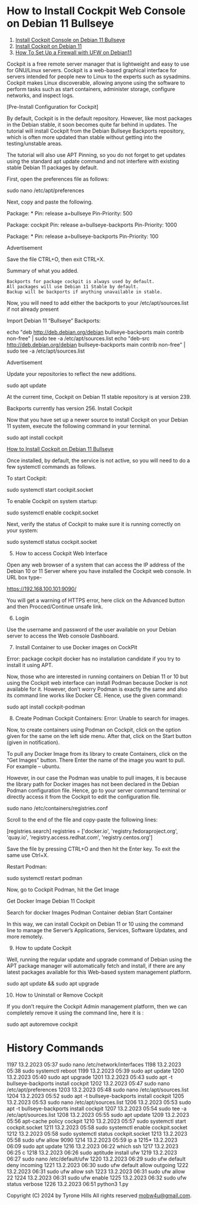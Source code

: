 # How to Install Cockpit Web Console on Debian 11 Bullseye

1. [Install Cockpit Console on Debian 11 Bullseye](https://tinyurl.com/2oebnpt4)
2. [Install Cockpit on Debian 11](https://tinyurl.com/2z8eppdr)
3. [How To Set Up a Firewall with UFW on Debian11](https://tinyurl.com/2nslepg3)

Cockpit is a free remote server manager that is lightweight and easy to use for GNU/Linux servers. Cockpit is a web-based graphical interface for servers intended for people new to Linux to the experts such as sysadmins. Cockpit makes Linux discoverable, allowing anyone using the software to perform tasks such as start containers, administer storage, configure networks, and inspect logs.


[Pre-Install Configuration for Cockpit]

By default, Cockpit is in the default repository. However, like most packages in the Debian stable, it soon becomes quite far behind in updates. The tutorial will install Cockpit from the Debian Bullseye Backports repository, which is often more updated than stable without getting into the testing/unstable areas.

The tutorial will also use APT Pinning, so you do not forget to get updates using the standard apt update command and not interfere with existing stable Debian 11 packages by default.

First, open the preferences file as follows:

sudo nano /etc/apt/preferences

Next, copy and paste the following.

Package: *
Pin: release a=bullseye
Pin-Priority: 500

Package: cockpit
Pin: release a=bullseye-backports
Pin-Priority: 1000

Package: *
Pin: release a=bullseye-backports
Pin-Priority: 100

Advertisement

Save the file CTRL+O, then exit CTRL+X.

Summary of what you added.

    Backports for package cockpit is always used by default.
    All packages will use Debian 11 Stable by default.
    Backup will be backports if anything unavailable in stable.

Now, you will need to add either the backports to your /etc/apt/sources.list if not already present

Import Debian 11 “Bullseye” Backports:

echo "deb http://deb.debian.org/debian bullseye-backports main contrib non-free" | sudo tee -a /etc/apt/sources.list
echo "deb-src http://deb.debian.org/debian bullseye-backports main contrib non-free" | sudo tee -a /etc/apt/sources.list

Advertisement

Update your repositories to reflect the new additions.

sudo apt update

At the current time, Cockpit on Debian 11 stable repository is at version 239.

Backports currently has version 256.
Install Cockpit

Now that you have set up a newer source to install Cockpit on your Debian 11 system, execute the following command in your terminal.

sudo apt install cockpit

[How to Install Cockpit on Debian 11 Bullseye](https://tinyurl.com/2z8eppdr)

Once installed, by default, the service is not active, so you will need to do a few systemctl commands as follows.

To start Cockpit:

sudo systemctl start cockpit.socket

To enable Cockpit on system startup:

sudo systemctl enable cockpit.socket

Next, verify the status of Cockpit to make sure it is running correctly on your system:

sudo systemctl status cockpit.socket

5. How to access Cockpit Web Interface

Open any web browser of a system that can access the IP address of the Debian 10 or 11 Server where you have installed the Cockpit web console. In URL box type-

https://192.168.100.101:9090/

You will get a warning of HTTPS error, here click on the Advanced button and then Procced/Continue unsafe link.

6. Login

Use the username and password of the user available on your Debian server to access the Web console Dashboard.

7. Install Container to use Docker images on CockPit

Error: package cockpit docker has no installation candidate if you try to install it using APT.

Now, those who are interested in running containers on Debian 11 or 10 but using the Cockpit web interface can install Podman because Docker is not available for it. However, don’t worry Podman is exactly the same and also its command line works like Docker CE. Hence, use the given command:

sudo apt install cockpit-podman

 
8. Create Podman Cockpit Containers:  Error: Unable to search for images.

Now, to create containers using Podman on Cockpit, click on the option given for the same on the left side menu. After that, click on the Start button (given in notification).

To pull any Docker Image from its library to create Containers, click on the “Get Images” button. There Enter the name of the image you want to pull. For example – ubuntu.

However, in our case the Podman was unable to pull images, it is because the library path for Docker images has not been declared in the Debian Podman configuration file. Hence, go to your server command terminal or directly access it from the Cockpit to edit the configuration file.

sudo nano /etc/containers/registries.conf

Scroll to the end of the file and copy-paste the following lines:

[registries.search]
registries = ['docker.io', 'registry.fedoraproject.org', 'quay.io', 'registry.access.redhat.com', 'registry.centos.org']

Save the file by pressing CTRL+O and then hit the Enter key. To exit the same use Ctrl+X.

Restart Podman:

sudo systemctl restart podman

Now, go to Cockpit Podman, hit the Get Image

Get Docker Image Debian 11 Cockpit

Search for docker Images Podman Container debian Start Container

In this way, we can install Cockpit on Debian 11 or 10 using the command line to manage the Server’s Applications, Services, Software Updates, and more remotely.

 
9. How to update Cockpit

Well, running the regular update and upgrade command of Debian using the APT package manager will automatically fetch and install, if there are any latest packages available for this Web-based system management platform.

sudo apt update && sudo apt upgrade

 
10. How to Uninstall or Remove Cockpit

If you don’t require the Cockpit Admin management platform, then we can completely remove it using the command line, here it is :

sudo apt autoremove cockpit

# History Commands

1197  13.2.2023 05:37  sudo nano /etc/network/interfaces
 1198  13.2.2023 05:38  sudo systemctl reboot
 1199  13.2.2023 05:39  sudo apt update
 1200  13.2.2023 05:40  sudo apt upgrade
 1201  13.2.2023 05:43  sudo apt -t bullseye-backports install cockpit
 1202  13.2.2023 05:47  sudo nano /etc/apt/preferences
 1203  13.2.2023 05:48  sudo nano /etc/apt/sources.list
 1204  13.2.2023 05:52  sudo apt -t bullseye-backports install cockpit
 1205  13.2.2023 05:53  sudo nano /etc/apt/sources.list
 1206  13.2.2023 05:53  sudo apt -t bullseye-backports install cockpit
 1207  13.2.2023 05:54  sudo tee -a /etc/apt/sources.list
 1208  13.2.2023 05:55  sudo apt update
 1209  13.2.2023 05:56  apt-cache policy cockpit
 1210  13.2.2023 05:57  sudo systemctl start cockpit.socket
 1211  13.2.2023 05:58  sudo systemctl enable cockpit.socket
 1212  13.2.2023 05:58  sudo systemctl status cockpit.socket
 1213  13.2.2023 05:58  sudo ufw allow 9090
 1214  13.2.2023 05:59  ip a
 1215* 13.2.2023 06:09  sudo apt update
 1216  13.2.2023 06:22  which ssh
 1217  13.2.2023 06:25  c
 1218  13.2.2023 06:26  sudo aptitude install ufw
 1219  13.2.2023 06:27  sudo nano /etc/default/ufw
 1220  13.2.2023 06:29  sudo ufw default deny incoming
 1221  13.2.2023 06:30  sudo ufw default allow outgoing
 1222  13.2.2023 06:31  sudo ufw allow ssh
 1223  13.2.2023 06:31  sudo ufw allow 22
 1224  13.2.2023 06:31  sudo ufw enable
 1225  13.2.2023 06:32  sudo ufw status verbose
 1226  13.2.2023 06:51  python3 1.py


Copyright (C) 2024 by Tyrone Hills All rights reserved <mobw4u@gmail.com>.
